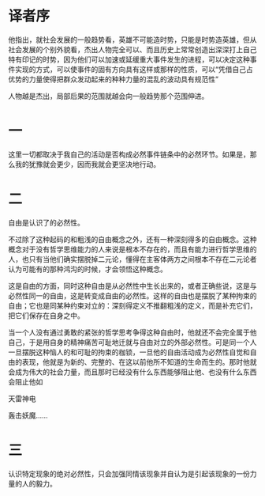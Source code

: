 # 译者序

他指出，就社会发展的一般趋势看，英雄不可能造时势，只能是时势造英雄，但从社会发展的个别外貌看，杰出人物完全可以、而且历史上常常创造出深深打上自己特有印记的时势，因为他们可以加速或延缓重大事件发生的进程，可以决定这种事件实现的方式，可以使事件的固有方向具有这样或那样的性质，可以“凭借自己占优势的力量使得把群众发动起来的种种力量的混乱的波动具有规范性”

人物越是杰出，局部后果的范围就越会向一般趋势那个范围伸进。

# 一

这里一切都取决于我自己的活动是否构成必然事件链条中的必然环节。如果是，那么我的犹豫就会更少，因而我就会更坚决地行动。

# 二

自由是认识了的必然性。

不过除了这种起码的和粗浅的自由概念之外，还有一种深刻得多的自由概念。这种概念对于没有哲学思维能力的人来说是根本不存在的，而且有能力进行哲学思维的人，也只有当他们确实摆脱掉二元论，懂得在主客体两方之间根本不存在二元论者认为可能有的那种鸿沟的时候，才会领悟这种概念。

这是自由的方面，同时这种自由是从必然性中生长出来的，或者正确些说，这是与必然性同一的自由，这是转变成自由的必然性。这样的自由也是摆脱了某种拘束的自由；它也是同某种约束对立的：深刻得定义不推翻粗浅的定义，而是补充它们，把它们保存在自身之中。

当一个人没有通过勇敢的紧张的哲学思考争得这种自由时，他就还不会完全属于他自己，于是用自身的精神痛苦可耻地迁就与自由对立的外部必然性。可是同一个人一旦摆脱这种恼人的和可耻的拘束的枷锁，一旦他的自由活动成为必然性自觉和自由的表现，他就是为新的、完整的、在这以前他所不知道的生命而生的。那时他就会成为伟大的社会力量，而且那时已经没有什么东西能够阻止他、也没有什么东西会阻止他如

天雷神电

轰击妖魔……

# 三

认识特定现象的绝对必然性，只会加强同情该现象并自认为是引起该现象的一份力量的人的毅力。